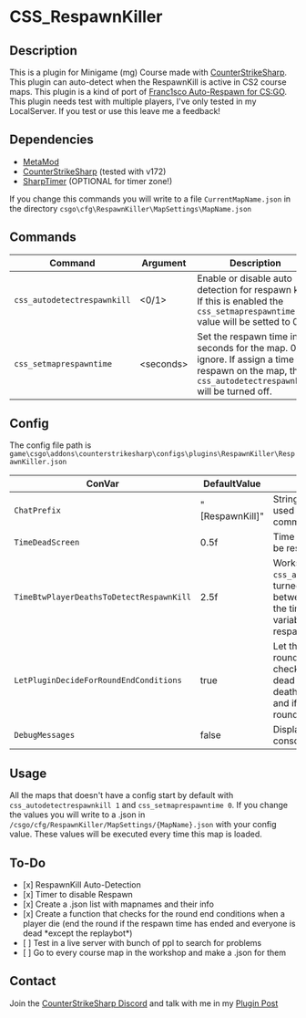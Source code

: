 <h1>CSS_RespawnKiller</h1>

<section>
    <h2>Description</h2>
    <p>This is a plugin for Minigame (mg) Course made with <a href="https://docs.cssharp.dev/index.html">CounterStrikeSharp</a>. This plugin can auto-detect when the RespawnKill is active in CS2 course maps. This plugin is a kind of port of <a href="https://forums.alliedmods.net/showthread.php?p=2374048">Franc1sco Auto-Respawn for CS:GO</a>. This plugin needs test with multiple players, I've only tested in my LocalServer. If you test or use this leave me a feedback!</p>
</section>

<section>
    <h2>Dependencies</h2>
    <ul>
        <li><a href="https://cs2.poggu.me/metamod/installation/">MetaMod</a></li>
        <li><a href="https://github.com/roflmuffin/CounterStrikeSharp/releases">CounterStrikeSharp</a> (tested with v172)</li>
        <li><a href="https://github.com/DEAFPS/SharpTimer/tree/main">SharpTimer</a> (OPTIONAL for timer zone!)</li>
    </ul>
</section>

<section>
    <p>If you change this commands you will write to a file <code>CurrentMapName.json</code> in the directory <code>csgo\cfg\RespawnKiller\MapSettings\MapName.json</code></p>
    <h2>Commands</h2>
    <table>
        <thead>
            <tr>
                <th>Command</th>
                <th>Argument</th>
                <th>Description</th>
            </tr>
        </thead>
        <tbody>
            <tr>
                <td><code>css_autodetectrespawnkill</code></td>
                <td>&lt;0/1&gt;</td>
                <td>Enable or disable auto detection for respawn kill. If this is enabled the <code>css_setmaprespawntime</code> value will be setted to 0.</td>
            </tr>
            <tr>
                <td><code>css_setmaprespawntime</code></td>
                <td>&lt;seconds&gt;</td>
                <td>Set the respawn time in seconds for the map. 0 to ignore. If assign a time to respawn on the map, the <code>css_autodetectrespawnkill</code> will be turned off.</td>
            </tr>
        </tbody>
    </table>
</section>

<section>
    <h2>Config</h2>
    <p>The config file path is <code>game\csgo\addons\counterstrikesharp\configs\plugins\RespawnKiller\RespawnKiller.json</code></p>
    <table>
        <thead>
            <tr>
                <th>ConVar</th>
                <th>DefaultValue</th>
                <th>Description</th>
            </tr>
        </thead>
        <tbody>
            <tr>
                <td><code>ChatPrefix</code></td>
                <td>"[RespawnKill]"</td>
                <td>String containing the prefix used to print chat and console commands.</td>
            </tr>
            <tr>
                <td><code>TimeDeadScreen</code></td>
                <td>0.5f</td>
                <td>Time that takes to the player to be respawned after he's dead.</td>
            </tr>
            <tr>
                <td><code>TimeBtwPlayerDeathsToDetectRespawnKill</code></td>
                <td>2.5f</td>
                <td>Works only when <code>css_autodetectrespawnkill</code> is turned on. It will check the time betweeen the player death, if the time is smaller than this variable, it will turn off respawn.</td>
            </tr>
            <tr>
                <td><code>LetPluginDecideForRoundEndConditions</code></td>
                <td>true</td>
                <td>Let the plugin decide when the round is going to end. It checks if all the players are dead every player death/disconnect/changeteam, and if they are, start a new round.</td>
            </tr>
            <tr>
                <td><code>DebugMessages</code></td>
                <td>false</td>
                <td>Display debug messages in console</td>
            </tr>
        </tbody>
    </table>
</section>

<section>
    <h2>Usage</h2>
    <p>All the maps that doesn't have a config start by default with <code>css_autodetectrespawnkill 1</code> and <code>css_setmaprespawntime 0</code>. If you change the values you will write to a .json in <code>/csgo/cfg/RespawnKiller/MapSettings/{MapName}.json</code> with your config value. These values will be executed every time this map is loaded.</p>
</section>

<section>
    <h2>To-Do</h2>
    <ul>
        <li>[x] RespawnKill Auto-Detection</li>
        <li>[x] Timer to disable Respawn</li>
        <li>[x] Create a .json list with mapnames and their info</li>
        <li>[x] Create a function that checks for the round end conditions when a player die (end the round if the respawn time has ended and everyone is dead *except the replaybot*)</li>
        <li>[ ] Test in a live server with bunch of ppl to search for problems</li>
        <li>[ ] Go to every course map in the workshop and make a .json for them</li>
    </ul>
</section>

<section>
    <h2>Contact</h2>
    <p>Join the <a href="https://discord.gg/eAZU3guKWU">CounterStrikeSharp Discord</a> and talk with me in my <a href="https://discord.com/channels/1160907911501991946/1211185159878082580">Plugin Post</a></p>
</section>
